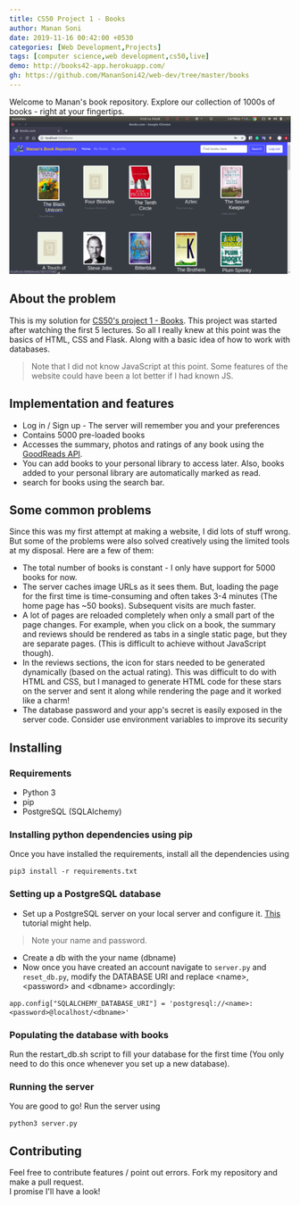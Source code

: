 ```yaml
---
title: CS50 Project 1 - Books
author: Manan Soni
date: 2019-11-16 00:42:00 +0530
categories: [Web Development,Projects]
tags: [computer science,web development,cs50,live]
demo: http://books42-app.herokuapp.com/
gh: https://github.com/MananSoni42/web-dev/tree/master/books
---
```


Welcome to Manan's book repository. Explore our collection of 1000s of books - right at your fingertips.
![screen](/assets/img/post_imgs/book.png)

## About the problem
This is my solution for [CS50's project 1 - Books](https://docs.cs50.net/ocw/web/projects/1/project1.html).
This project was started after watching the first 5 lectures. So all I really knew at this point was the basics of HTML, CSS and Flask. Along with a basic idea of how to work with databases.
> Note that I did not know JavaScript at this point. Some features of the website could have been a lot better if I had known JS.

## Implementation and features
* Log in / Sign up - The server will remember you and your preferences
* Contains 5000 pre-loaded books
* Accesses the summary, photos and ratings of any book using the [GoodReads API](https://www.goodreads.com/api).
* You can add books to your personal library to access later. Also, books added to your personal library are automatically marked as read.
* search for books using the search bar.

## Some common problems
Since this was my first attempt at making a website, I did lots of stuff wrong. But some of the problems were also solved creatively using the limited tools at my disposal. Here are a few of them:
* The total number of books is constant - I only have support for 5000 books for now.
* The server caches image URLs as it sees them.  But, loading the page for the first time is time-consuming and often takes 3-4 minutes (The home page has ~50 books). Subsequent visits are much faster.
* A lot of pages are reloaded completely when only a small part of the page changes. For example, when you click on a book, the summary and reviews should be rendered as tabs in a single static page, but they are separate pages. (This is difficult to achieve without JavaScript though).
* In the reviews sections, the icon for stars needed to be generated dynamically (based on the actual rating). This was difficult to do with HTML and CSS, but I managed to generate HTML code for these stars on the server and sent it along while rendering the page and it worked like a charm!
* The database password and your app's secret is easily exposed in the server code. Consider use environment variables to improve its security

## Installing
### Requirements
* Python 3
* pip
* PostgreSQL (SQLAlchemy)

### Installing python dependencies using pip
Once you have installed the requirements, install all the dependencies using
```terminal
pip3 install -r requirements.txt
```  
### Setting up a PostgreSQL database
* Set up a PostgreSQL server on your local server and configure it. [This](https://www.digitalocean.com/community/tutorials/how-to-install-and-use-postgresql-on-ubuntu-18-04) tutorial might help.  
> Note your name and password.  

* Create a db with the your name (dbname)
* Now once you have created an account navigate to ```server.py``` and ```reset_db.py```, modify the DATABASE URI and replace \<name\>, \<password\> and \<dbname\> accordingly:
```
app.config["SQLALCHEMY_DATABASE_URI"] = 'postgresql://<name>:<password>@localhost/<dbname>'
```
### Populating the database with books
Run the restart_db.sh script to fill your database for the first time (You only need to do this once whenever you set up a new database).

### Running the server
You are good to go! Run the server using
```
python3 server.py
```

## Contributing
Feel free to contribute features / point out errors. Fork my repository and make a pull request.  
I promise I'll have a look!
